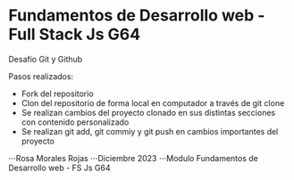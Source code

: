 # Fundamentos de Desarrollo web - Full Stack Js G64

Desafio Git y Github

Pasos realizados:
- Fork del repositorio
- Clon del repositorio de forma local en computador a través de git clone
- Se realizan cambios del proyecto clonado en sus distintas secciones con contenido personalizado
- Se realizan git add, git commiy y git push en cambios importantes del proyecto

⋅⋅⋅Rosa Morales Rojas
⋅⋅⋅Diciembre 2023
⋅⋅⋅Modulo Fundamentos de Desarrollo web - FS Js G64